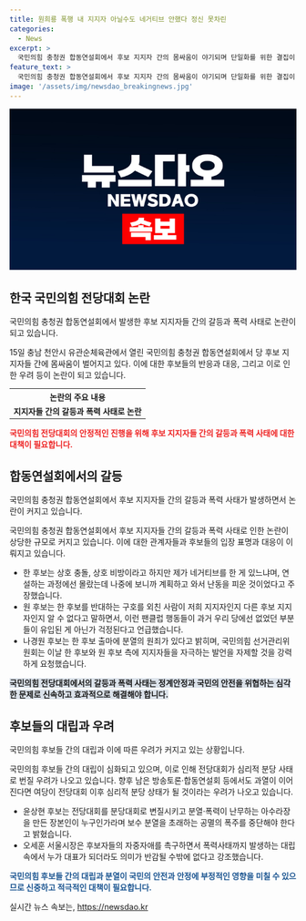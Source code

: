 ```yaml
---
title: 원희룡 폭행 내 지지자 아닐수도 네거티브 안했다 정신 못차린
categories:
  - News
excerpt: >
  국민의힘 충청권 합동연설회에서 후보 지지자 간의 몸싸움이 야기되며 단일화를 위한 결집이 아닌 혐오 정치로 변질되었다. 후보들은 서로를 비난하며 갈등을 일으키고, 지지자들 간의 충돌도 불거졌다. 이에 당선관위는 대립이 계속될 경우 경고 조치를 내릴 예정이며, 후보들은 지지자들을 자극하는 발언을 삼가라고 요청받았다. 전당대회를 분당대회로 만들고 있는 것에 우려를 나타내는 발언이 나오고 있으며, 후보자들은 상황을 진정시키고 폭력을 막아야 한다는 생각이 공유되고 있다.
feature_text: >
  국민의힘 충청권 합동연설회에서 후보 지지자 간의 몸싸움이 야기되며 단일화를 위한 결집이 아닌 혐오 정치로 변질되었다. 후보들은 서로를 비난하며 갈등을 일으키고, 지지자들 간의 충돌도 불거졌다. 이에 당선관위는 대립이 계속될 경우 경고 조치를 내릴 예정이며, 후보들은 지지자들을 자극하는 발언을 삼가라고 요청받았다. 전당대회를 분당대회로 만들고 있는 것에 우려를 나타내는 발언이 나오고 있으며, 후보자들은 상황을 진정시키고 폭력을 막아야 한다는 생각이 공유되고 있다.
image: '/assets/img/newsdao_breakingnews.jpg'
---
```


<p><img src="/assets/img/newsdao_breakingnews.jpg" alt="cryptoinkorea 속보" /></p>

<h2 data-ke-size="size26">한국 국민의힘 전당대회 논란</h2>

<p>국민의힘 충청권 합동연설회에서 발생한 후보 지지자들 간의 갈등과 폭력 사태로 논란이 되고 있습니다.</p>

<p data-ke-size="size16">15일 충남 천안시 유관순체육관에서 열린 국민의힘 충청권 합동연설회에서 당 후보 지지자들 간에 몸싸움이 벌어지고 있다. 이에 대한 후보들의 반응과 대응, 그리고 이로 인한 우려 등이 논란이 되고 있습니다.</p>

<table>
  <tr>
    <th>논란의 주요 내용</th>
  </tr>
  <tr>
    <td style="text-align: center; height: 17px;"><b>지지자들 간의 갈등과 폭력 사태로 논란</b></td>
  </tr>
</table>

<p><b><span style="color: #ee2323;">국민의힘 전당대회의 안정적인 진행을 위해 후보 지지자들 간의 갈등과 폭력 사태에 대한 대책이 필요합니다.</span></b></p>

<h2 data-ke-size="size26">합동연설회에서의 갈등</h2>

<p>국민의힘 충청권 합동연설회에서 후보 지지자들 간의 갈등과 폭력 사태가 발생하면서 논란이 커지고 있습니다.</p>

<p data-ke-size="size16">국민의힘 충청권 합동연설회에서 후보 지지자들 간의 갈등과 폭력 사태로 인한 논란이 상당한 규모로 커지고 있습니다. 이에 대한 관계자들과 후보들의 입장 표명과 대응이 이뤄지고 있습니다.</p>

<ul>
  <li>한 후보는 상호 충돌, 상호 비방이라고 하지만 제가 네거티브를 한 게 있느냐며, 연설하는 과정에선 몰랐는데 나중에 보니까 계획하고 와서 난동을 피운 것이었다고 주장했습니다.</li>
  <li>원 후보는 한 후보를 반대하는 구호를 외친 사람이 저희 지지자인지 다른 후보 지지자인지 알 수 없다고 말하면서, 이런 팬클럽 행동들이 과거 우리 당에선 없었던 부분들이 유입된 게 아닌가 걱정된다고 언급했습니다.</li>
  <li>나경원 후보는 한 후보 출마에 분열의 원죄가 있다고 밝히며, 국민의힘 선거관리위원회는 이날 한 후보와 원 후보 측에 지지자들을 자극하는 발언을 자제할 것을 강력하게 요청했습니다.</li>
</ul>

<p><b><span style="background-color: #21538527;">국민의힘 전당대회에서의 갈등과 폭력 사태는 정계안정과 국민의 안전을 위협하는 심각한 문제로 신속하고 효과적으로 해결해야 합니다.</span></b></p>

<h2 data-ke-size="size26">후보들의 대립과 우려</h2>

<p>국민의힘 후보들 간의 대립과 이에 따른 우려가 커지고 있는 상황입니다.</p>

<p data-ke-size="size16">국민의힘 후보들 간의 대립이 심화되고 있으며, 이로 인해 전당대회가 심리적 분당 사태로 번질 우려가 나오고 있습니다. 향후 남은 방송토론·합동연설회 등에서도 과열이 이어진다면 여당이 전당대회 이후 심리적 분당 상태가 될 것이라는 우려가 나오고 있습니다.</p>

<ul>
  <li>윤상현 후보는 전당대회를 분당대회로 변질시키고 분열·폭력이 난무하는 아수라장을 만든 장본인이 누구인가라며 보수 분열을 초래하는 공멸의 폭주를 중단해야 한다고 밝혔습니다.</li>
  <li>오세훈 서울시장은 후보자들의 자중자애를 촉구하면서 폭력사태까지 발생하는 대립 속에서 누가 대표가 되더라도 의미가 반감될 수밖에 없다고 강조했습니다.</li>
</ul>

<p><b><span style="color: #1a5490;">국민의힘 후보들 간의 대립과 분열이 국민의 안전과 안정에 부정적인 영향을 미칠 수 있으므로 신중하고 적극적인 대책이 필요합니다.</span></b></p>
실시간 뉴스 속보는, <a href="https://newsdao.kr" rel="dofollow">https://newsdao.kr</a>


